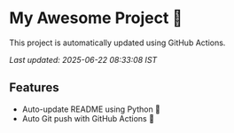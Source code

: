 # My Awesome Project 🚀

This project is automatically updated using GitHub Actions.

_Last updated: 2025-06-22 08:33:08 IST_

## Features
- Auto-update README using Python 🐍
- Auto Git push with GitHub Actions 🤖
